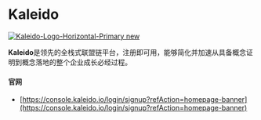 # Kaleido

[![Kaleido-Logo-Horizontal-Primary new](https://ethereum.consensys.net/hs-fs/hubfs/Kaleido-Logo-Horizontal-Primary%20new.png?width=910&name=Kaleido-Logo-Horizontal-Primary%20new.png)](http://bit.ly/Kaleido-devportal)

**Kaleido**是领先的全栈式联盟链平台，注册即可用，能够简化并加速从具备概念证明到概念落地的整个企业成长必经过程。



#### 官网

* [https://console.kaleido.io/login/signup?refAction=homepage-banner](https://console.kaleido.io/login/signup?refAction=homepage-banner)



